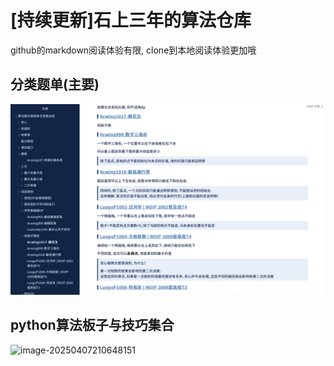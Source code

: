 # [持续更新]石上三年的算法仓库

github的markdown阅读体验有限, clone到本地阅读体验更加哦

## 分类题单(主要)

![image-20250407210517809](figures/fig1.jpg)

## python算法板子与技巧集合

![image-20250407210648151](figures/fig2.jpg)

